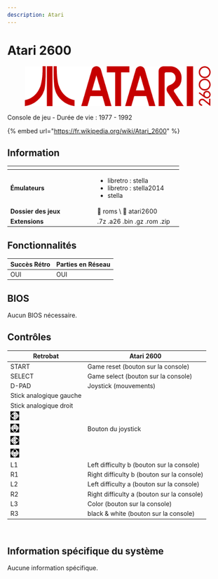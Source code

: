 ```yaml
---
description: Atari
---
```


# Atari 2600

<div align="left">

<figure><img src="https://raw.githubusercontent.com/fabricecaruso/es-theme-carbon/52ff37c9e265587d006945a2ba695b5a962b3a3d/art/logos/atari2600.svg" alt=""><figcaption></figcaption></figure>

</div>

Console de jeu - Durée de vie : 1977 - 1992

{% embed url="https://fr.wikipedia.org/wiki/Atari_2600" %}

## Information

<table data-header-hidden><thead><tr><th width="184"></th><th></th><th data-hidden></th></tr></thead><tbody><tr><td><strong>Émulateurs</strong></td><td><ul><li>libretro : stella</li><li>libretro : stella2014</li><li>stella</li></ul></td><td></td></tr><tr><td><strong>Dossier des jeux</strong></td><td><span data-gb-custom-inline data-tag="emoji" data-code="1f4c1">📁</span> roms \ <span data-gb-custom-inline data-tag="emoji" data-code="1f4c2">📂</span> atari2600</td><td></td></tr><tr><td><strong>Extensions</strong></td><td>.7z .a26 .bin .gz .rom .zip</td><td></td></tr></tbody></table>

## Fonctionnalités

| Succès Rétro | Parties en Réseau |
| ------------ | ----------------- |
| OUI          | OUI               |

## BIOS

Aucun BIOS nécessaire.

## Contrôles

| Retrobat                                          | Atari 2600                                 |
| ------------------------------------------------- | ------------------------------------------ |
| START                                             | Game reset (bouton sur la console)         |
| SELECT                                            | Game select (bouton sur la console)        |
| D-PAD                                             | Joystick (mouvements)                      |
| Stick analogique gauche                           |                                            |
| Stick analogique droit                            |                                            |
| ![](<../../../../.gitbook/assets/image (32).png>) |                                            |
| ![](<../../../../.gitbook/assets/image (19).png>) | Bouton du joystick                         |
| ![](<../../../../.gitbook/assets/image (6).png>)  |                                            |
| ![](<../../../../.gitbook/assets/image (34).png>) |                                            |
| L1                                                | Left difficulty b (bouton sur la console)  |
| R1                                                | Right difficulty b (bouton sur la console) |
| L2                                                | Left difficulty a (bouton sur la console)  |
| R2                                                | Right difficulty a (bouton sur la console) |
| L3                                                | Color (bouton sur la console)              |
| R3                                                | black & white (bouton sur la console)      |

<div align="left">

<figure><img src="https://i.imgur.com/OP8tnMg.png" alt=""><figcaption></figcaption></figure>

</div>

## Information spécifique du système

Aucune information spécifique.
